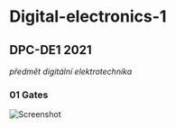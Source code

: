 # Digital-electronics-1
## DPC-DE1  2021
_předmět digitální elektrotechnika_
### 01 Gates
![Screenshot](screenshot.png)



